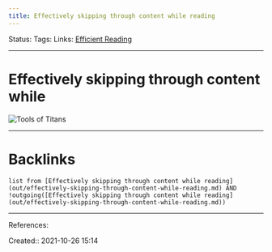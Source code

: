 ```yaml
---
title: Effectively skipping through content while reading
---
```

Status: 
Tags: 
Links: [Efficient Reading](out/efficient-reading.md)
___
# Effectively skipping through content while 
![Tools of Titans](out/kindle-highlights/tools-of-titans.md#^ck4iwl)
___
# Backlinks
```dataview
list from [Effectively skipping through content while reading](out/effectively-skipping-through-content-while-reading.md) AND !outgoing([Effectively skipping through content while reading](out/effectively-skipping-through-content-while-reading.md))
```
___
References:

Created:: 2021-10-26 15:14
